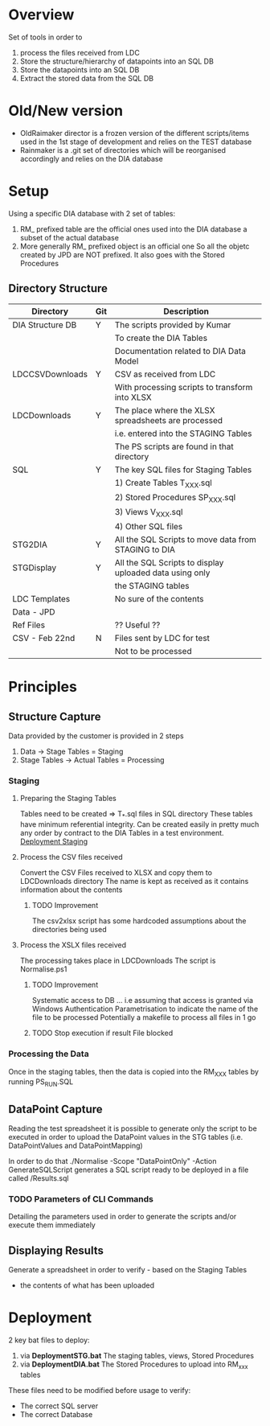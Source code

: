 # Overview

Set of tools in order to

1.  process the files received from LDC
2.  Store the structure/hierarchy of datapoints into an SQL DB
3.  Store the datapoints into an SQL DB
4.  Extract the stored data from the SQL DB

# Old/New version

-   OldRaimaker director is a frozen version of the different
    scripts/items used in the 1st stage of development and relies on the
    TEST database
-   Rainmaker is a .git set of directories which will be reorganised
    accordingly and relies on the DIA database

# Setup

Using a specific DIA database with 2 set of tables:

1.  RM\_ prefixed table are the official ones used into the DIA database
    a subset of the actual database
2.  More generally RM\_ prefixed object is an official one So all the
    objetc created by JPD are NOT prefixed. It also goes with the Stored
    Procedures

## Directory Structure

| Directory        | Git | Description                                             |
|------------------|-----|---------------------------------------------------------|
| DIA Structure DB | Y   | The scripts provided by Kumar                           |
|                  |     | To create the DIA Tables                                |
|                  |     | Documentation related to DIA Data Model                 |
| LDCCSVDownloads  | Y   | CSV as received from LDC                                |
|                  |     | With processing scripts to transform into XLSX          |
| LDCDownloads     | Y   | The place where the XLSX spreadsheets are processed     |
|                  |     | i.e. entered into the STAGING Tables                    |
|                  |     | The PS scripts are found in that directory              |
| SQL              | Y   | The key SQL files for Staging Tables                    |
|                  |     | 1\) Create Tables T<sub>XXX</sub>.sql                   |
|                  |     | 2\) Stored Procedures SP<sub>XXX</sub>.sql              |
|                  |     | 3\) Views V<sub>XXX</sub>.sql                           |
|                  |     | 4\) Other SQL files                                     |
| STG2DIA          | Y   | All the SQL Scripts to move data from STAGING to DIA    |
| STGDisplay       | Y   | All the SQL Scripts to display uploaded data using only |
|                  |     | the STAGING tables                                      |
| LDC Templates    |     | No sure of the contents                                 |
| Data - JPD       |     |                                                         |
| Ref Files        |     | ?? Useful ??                                            |
| CSV - Feb 22nd   | N   | Files sent by LDC for test                              |
|                  |     | Not to be processed                                     |

# Principles

## Structure Capture

Data provided by the customer is provided in 2 steps

1.  Data -&gt; Stage Tables = Staging
2.  Stage Tables -&gt; Actual Tables = Processing

### Staging

1.  Preparing the Staging Tables

    Tables need to be created =&gt; T<sub>\*</sub>.sql files in SQL
    directory These tables have minimum referential integrity. Can be
    created easily in pretty much any order by contract to the DIA
    Tables in a test environment. [Deployment
    Staging](SQL/StagingDeployment.org)

2.  Process the CSV files received

    Convert the CSV Files received to XLSX and copy them to LDCDownloads
    directory The name is kept as received as it contains information
    about the contents

    1.  <span class="todo TODO">TODO</span> Improvement

        The csv2xlsx script has some hardcoded assumptions about the
        directories being used

3.  Process the XSLX files received

    The processing takes place in LDCDownloads The script is
    Normalise.ps1

    1.  <span class="todo TODO">TODO</span> Improvement

        Systematic access to DB … i.e assuming that access is granted
        via Windows Authentication Parametrisation to indicate the name
        of the file to be processed Potentially a makefile to process
        all files in 1 go

    2.  <span class="todo TODO">TODO</span> Stop execution if result
        File blocked

### Processing the Data

Once in the staging tables, then the data is copied into the
RM<sub>XXX</sub> tables by running PS<sub>RUN</sub>.SQL

## DataPoint Capture

Reading the test spreadsheet it is possible to generate only the script
to be executed in order to upload the DataPoint values in the STG tables
(i.e. DataPointValues and DataPointMapping)

In order to do that ./Normalise -Scope "DataPointOnly" -Action
GenerateSQLScript generates a SQL script ready to be deployed in a file
called /Results.sql

### <span class="todo TODO">TODO</span> Parameters of CLI Commands

Detailing the parameters used in order to generate the scripts and/or
execute them immediately

## Displaying Results

Generate a spreadsheet in order to verify - based on the Staging Tables
- the contents of what has been uploaded

# Deployment

2 key bat files to deploy:

1.  via **DeploymentSTG.bat** The staging tables, views, Stored
    Procedures
2.  via **DeploymentDIA.bat** The Stored Procedures to upload into
    RM<sub>xxx</sub> tables

These files need to be modified before usage to verify:

-   The correct SQL server
-   The correct Database
